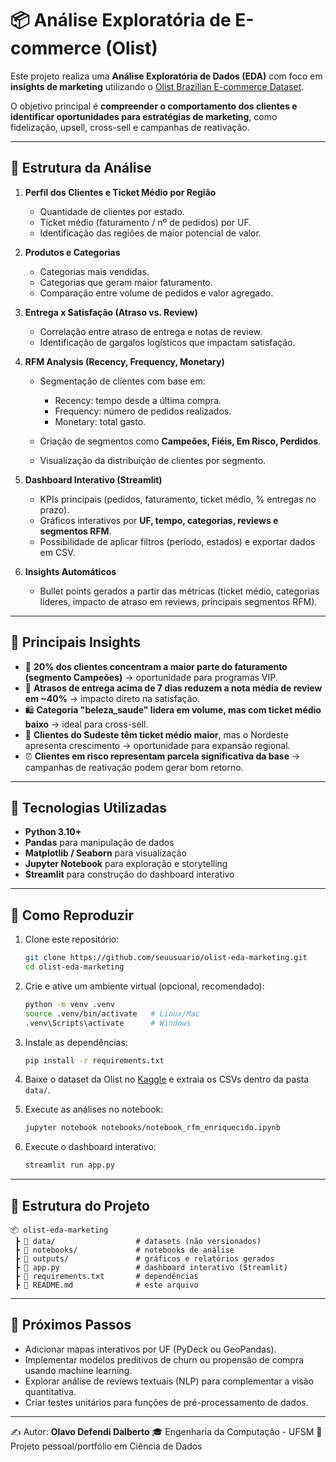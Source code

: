 # 📦 Análise Exploratória de E-commerce (Olist)

Este projeto realiza uma **Análise Exploratória de Dados (EDA)** com foco em **insights de marketing** utilizando o [Olist Brazilian E-commerce Dataset](https://www.kaggle.com/datasets/olistbr/brazilian-ecommerce).

O objetivo principal é **compreender o comportamento dos clientes e identificar oportunidades para estratégias de marketing**, como fidelização, upsell, cross-sell e campanhas de reativação.

---

## 🔹 Estrutura da Análise

1. **Perfil dos Clientes e Ticket Médio por Região**

   * Quantidade de clientes por estado.
   * Ticket médio (faturamento / nº de pedidos) por UF.
   * Identificação das regiões de maior potencial de valor.

2. **Produtos e Categorias**

   * Categorias mais vendidas.
   * Categorias que geram maior faturamento.
   * Comparação entre volume de pedidos e valor agregado.

3. **Entrega x Satisfação (Atraso vs. Review)**

   * Correlação entre atraso de entrega e notas de review.
   * Identificação de gargalos logísticos que impactam satisfação.

4. **RFM Analysis (Recency, Frequency, Monetary)**

   * Segmentação de clientes com base em:

     * Recency: tempo desde a última compra.
     * Frequency: número de pedidos realizados.
     * Monetary: total gasto.
   * Criação de segmentos como **Campeões, Fiéis, Em Risco, Perdidos**.
   * Visualização da distribuição de clientes por segmento.

5. **Dashboard Interativo (Streamlit)**

   * KPIs principais (pedidos, faturamento, ticket médio, % entregas no prazo).
   * Gráficos interativos por **UF, tempo, categorias, reviews e segmentos RFM**.
   * Possibilidade de aplicar filtros (período, estados) e exportar dados em CSV.

6. **Insights Automáticos**

   * Bullet points gerados a partir das métricas (ticket médio, categorias líderes, impacto de atraso em reviews, principais segmentos RFM).

---

## 🔹 Principais Insights

* 🎯 **20% dos clientes concentram a maior parte do faturamento (segmento Campeões)** → oportunidade para programas VIP.
* 🚚 **Atrasos de entrega acima de 7 dias reduzem a nota média de review em \~40%** → impacto direto na satisfação.
* 🛍️ **Categoria "beleza\_saude" lidera em volume, mas com ticket médio baixo** → ideal para cross-sell.
* 📍 **Clientes do Sudeste têm ticket médio maior**, mas o Nordeste apresenta crescimento → oportunidade para expansão regional.
* ⏰ **Clientes em risco representam parcela significativa da base** → campanhas de reativação podem gerar bom retorno.

---

## 🔹 Tecnologias Utilizadas

* **Python 3.10+**
* **Pandas** para manipulação de dados
* **Matplotlib / Seaborn** para visualização
* **Jupyter Notebook** para exploração e storytelling
* **Streamlit** para construção do dashboard interativo

---

## 🔹 Como Reproduzir

1. Clone este repositório:

   ```bash
   git clone https://github.com/seuusuario/olist-eda-marketing.git
   cd olist-eda-marketing
   ```

2. Crie e ative um ambiente virtual (opcional, recomendado):

   ```bash
   python -m venv .venv
   source .venv/bin/activate   # Linux/Mac
   .venv\Scripts\activate      # Windows
   ```

3. Instale as dependências:

   ```bash
   pip install -r requirements.txt
   ```

4. Baixe o dataset da Olist no [Kaggle](https://www.kaggle.com/datasets/olistbr/brazilian-ecommerce) e extraia os CSVs dentro da pasta `data/`.

5. Execute as análises no notebook:

   ```bash
   jupyter notebook notebooks/notebook_rfm_enriquecido.ipynb
   ```

6. Execute o dashboard interativo:

   ```bash
   streamlit run app.py
   ```

---

## 🔹 Estrutura do Projeto

```
📦 olist-eda-marketing
 ┣ 📂 data/                  # datasets (não versionados)
 ┣ 📂 notebooks/             # notebooks de análise
 ┣ 📂 outputs/               # gráficos e relatórios gerados
 ┣ 📜 app.py                 # dashboard interativo (Streamlit)
 ┣ 📜 requirements.txt       # dependências
 ┣ 📜 README.md              # este arquivo
```

---

## 🔹 Próximos Passos

* Adicionar mapas interativos por UF (PyDeck ou GeoPandas).
* Implementar modelos preditivos de churn ou propensão de compra usando machine learning.
* Explorar análise de reviews textuais (NLP) para complementar a visão quantitativa.
* Criar testes unitários para funções de pré-processamento de dados.

---

✍️ Autor: **Olavo Defendi Dalberto**
🎓 Engenharia da Computação - UFSM
📌 Projeto pessoal/portfólio em Ciência de Dados
